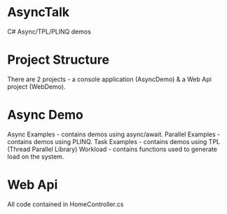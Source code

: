 # AsyncTalk
C# Async/TPL/PLINQ demos

# Project Structure
There are 2 projects - a console application (AsyncDemo) & a Web Api project (WebDemo).

# Async Demo
Async Examples - contains demos using async/await.
Parallel Examples - contains demos using PLINQ.
Task Examples - contains demos using TPL (Thread Parallel Library)
Workload - contains functions used to generate load on the system.


# Web Api
All code contained in HomeController.cs